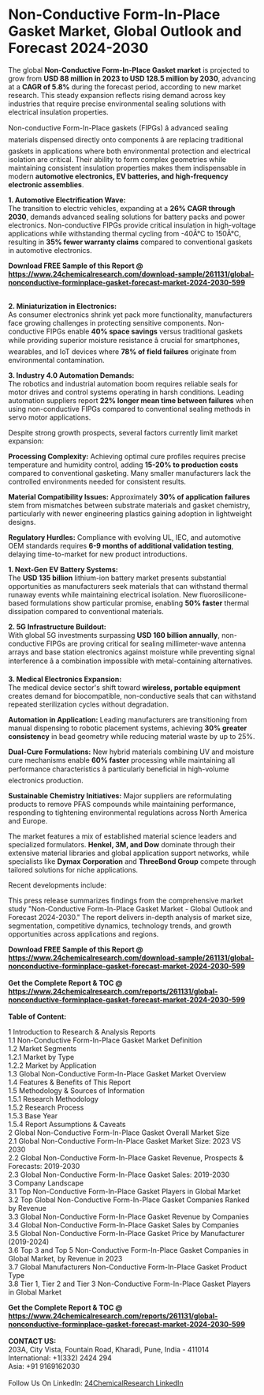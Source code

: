 <h1>Non-Conductive Form-In-Place Gasket Market, Global Outlook and Forecast 2024-2030</h1><p>The global <strong>Non-Conductive Form-In-Place Gasket market</strong> is projected to grow from <strong>USD 88 million in 2023 to USD 128.5 million by 2030</strong>, advancing at a <strong>CAGR of 5.8%</strong> during the forecast period, according to new market research. This steady expansion reflects rising demand across key industries that require precise environmental sealing solutions with electrical insulation properties.</p><p>Non-conductive Form-In-Place gaskets (FIPGs) â advanced sealing materials dispensed directly onto components â are replacing traditional gaskets in applications where both environmental protection and electrical isolation are critical. Their ability to form complex geometries while maintaining consistent insulation properties makes them indispensable in modern <strong>automotive electronics, EV batteries, and high-frequency electronic assemblies</strong>.</p><p><strong>1. Automotive Electrification Wave:</strong><br>
The transition to electric vehicles, expanding at a <strong>26% CAGR through 2030</strong>, demands advanced sealing solutions for battery packs and power electronics. Non-conductive FIPGs provide critical insulation in high-voltage applications while withstanding thermal cycling from -40Â°C to 150Â°C, resulting in <strong>35% fewer warranty claims</strong> compared to conventional gaskets in automotive electronics.</p><div><b>Download FREE Sample of this Report @ 
            <a href="https://www.24chemicalresearch.com/download-sample/261131/global-nonconductive-forminplace-gasket-forecast-market-2024-2030-599">
            https://www.24chemicalresearch.com/download-sample/261131/global-nonconductive-forminplace-gasket-forecast-market-2024-2030-599</a></b></div><br><p><strong>2. Miniaturization in Electronics:</strong><br>
As consumer electronics shrink yet pack more functionality, manufacturers face growing challenges in protecting sensitive components. Non-conductive FIPGs enable <strong>40% space savings</strong> versus traditional gaskets while providing superior moisture resistance â crucial for smartphones, wearables, and IoT devices where <strong>78% of field failures</strong> originate from environmental contamination.</p><p><strong>3. Industry 4.0 Automation Demands:</strong><br>
The robotics and industrial automation boom requires reliable seals for motor drives and control systems operating in harsh conditions. Leading automation suppliers report <strong>22% longer mean time between failures</strong> when using non-conductive FIPGs compared to conventional sealing methods in servo motor applications.</p><p>Despite strong growth prospects, several factors currently limit market expansion:</p><p><strong>Processing Complexity:</strong> Achieving optimal cure profiles requires precise temperature and humidity control, adding <strong>15-20% to production costs</strong> compared to conventional gasketing. Many smaller manufacturers lack the controlled environments needed for consistent results.</p><p><strong>Material Compatibility Issues:</strong> Approximately <strong>30% of application failures</strong> stem from mismatches between substrate materials and gasket chemistry, particularly with newer engineering plastics gaining adoption in lightweight designs.</p><p><strong>Regulatory Hurdles:</strong> Compliance with evolving UL, IEC, and automotive OEM standards requires <strong>6-9 months of additional validation testing</strong>, delaying time-to-market for new product introductions.</p><p><strong>1. Next-Gen EV Battery Systems:</strong><br>
The <strong>USD 135 billion</strong> lithium-ion battery market presents substantial opportunities as manufacturers seek materials that can withstand thermal runaway events while maintaining electrical isolation. New fluorosilicone-based formulations show particular promise, enabling <strong>50% faster</strong> thermal dissipation compared to conventional materials.</p><p><strong>2. 5G Infrastructure Buildout:</strong><br>
With global 5G investments surpassing <strong>USD 160 billion annually</strong>, non-conductive FIPGs are proving critical for sealing millimeter-wave antenna arrays and base station electronics against moisture while preventing signal interference â a combination impossible with metal-containing alternatives.</p><p><strong>3. Medical Electronics Expansion:</strong><br>
The medical device sector's shift toward <strong>wireless, portable equipment</strong> creates demand for biocompatible, non-conductive seals that can withstand repeated sterilization cycles without degradation.</p><p><strong>Automation in Application:</strong> Leading manufacturers are transitioning from manual dispensing to robotic placement systems, achieving <strong>30% greater consistency</strong> in bead geometry while reducing material waste by up to 25%.</p><p><strong>Dual-Cure Formulations:</strong> New hybrid materials combining UV and moisture cure mechanisms enable <strong>60% faster</strong> processing while maintaining all performance characteristics â particularly beneficial in high-volume electronics production.</p><p><strong>Sustainable Chemistry Initiatives:</strong> Major suppliers are reformulating products to remove PFAS compounds while maintaining performance, responding to tightening environmental regulations across North America and Europe.</p><p>The market features a mix of established material science leaders and specialized formulators. <strong>Henkel, 3M, and Dow</strong> dominate through their extensive material libraries and global application support networks, while specialists like <strong>Dymax Corporation</strong> and <strong>ThreeBond Group</strong> compete through tailored solutions for niche applications.</p><p>Recent developments include:</p><p>This press release summarizes findings from the comprehensive market study "Non-Conductive Form-In-Place Gasket Market - Global Outlook and Forecast 2024-2030." The report delivers in-depth analysis of market size, segmentation, competitive dynamics, technology trends, and growth opportunities across applications and regions.</p><div><b>Download FREE Sample of this Report @ 
            <a href="https://www.24chemicalresearch.com/download-sample/261131/global-nonconductive-forminplace-gasket-forecast-market-2024-2030-599">
            https://www.24chemicalresearch.com/download-sample/261131/global-nonconductive-forminplace-gasket-forecast-market-2024-2030-599</a></b></div><br><div><b>Get the Complete Report & TOC @ 
            <a href="https://www.24chemicalresearch.com/reports/261131/global-nonconductive-forminplace-gasket-forecast-market-2024-2030-599">
            https://www.24chemicalresearch.com/reports/261131/global-nonconductive-forminplace-gasket-forecast-market-2024-2030-599</a></b></div><br>
            <b>Table of Content:</b><p>1 Introduction to Research & Analysis Reports<br />
    1.1 Non-Conductive Form-In-Place Gasket Market Definition<br />
    1.2 Market Segments<br />
        1.2.1 Market by Type<br />
        1.2.2 Market by Application<br />
    1.3 Global Non-Conductive Form-In-Place Gasket Market Overview<br />
    1.4 Features & Benefits of This Report<br />
    1.5 Methodology & Sources of Information<br />
        1.5.1 Research Methodology<br />
        1.5.2 Research Process<br />
        1.5.3 Base Year<br />
        1.5.4 Report Assumptions & Caveats<br />
2 Global Non-Conductive Form-In-Place Gasket Overall Market Size<br />
    2.1 Global Non-Conductive Form-In-Place Gasket Market Size: 2023 VS 2030<br />
    2.2 Global Non-Conductive Form-In-Place Gasket Revenue, Prospects & Forecasts: 2019-2030<br />
    2.3 Global Non-Conductive Form-In-Place Gasket Sales: 2019-2030<br />
3 Company Landscape<br />
    3.1 Top Non-Conductive Form-In-Place Gasket Players in Global Market<br />
    3.2 Top Global Non-Conductive Form-In-Place Gasket Companies Ranked by Revenue<br />
    3.3 Global Non-Conductive Form-In-Place Gasket Revenue by Companies<br />
    3.4 Global Non-Conductive Form-In-Place Gasket Sales by Companies<br />
    3.5 Global Non-Conductive Form-In-Place Gasket Price by Manufacturer (2019-2024)<br />
    3.6 Top 3 and Top 5 Non-Conductive Form-In-Place Gasket Companies in Global Market, by Revenue in 2023<br />
    3.7 Global Manufacturers Non-Conductive Form-In-Place Gasket Product Type<br />
    3.8 Tier 1, Tier 2 and Tier 3 Non-Conductive Form-In-Place Gasket Players in Global Market<br />
    </p><div><b>Get the Complete Report & TOC @ 
            <a href="https://www.24chemicalresearch.com/reports/261131/global-nonconductive-forminplace-gasket-forecast-market-2024-2030-599">
            https://www.24chemicalresearch.com/reports/261131/global-nonconductive-forminplace-gasket-forecast-market-2024-2030-599</a></b></div><br><b>CONTACT US:</b><br>
            203A, City Vista, Fountain Road, Kharadi, Pune, India - 411014<br>
            International: +1(332) 2424 294<br>
            Asia: +91 9169162030 <br><br>
            Follow Us On LinkedIn: <a href="https://www.linkedin.com/company/24chemicalresearch/">24ChemicalResearch LinkedIn</a>
